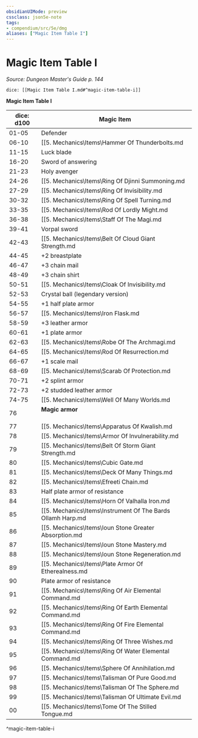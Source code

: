 ```yaml
---
obsidianUIMode: preview
cssclass: json5e-note
tags:
- compendium/src/5e/dmg
aliases: ["Magic Item Table I"]
---
```

# Magic Item Table I
*Source: Dungeon Master's Guide p. 144* 

`dice: [[Magic Item Table I.md#^magic-item-table-i]]`

**Magic Item Table I**

| dice: d100 | Magic Item |
|------------|------------|
| 01-05 | Defender |
| 06-10 | [[5. Mechanics\Items\Hammer Of Thunderbolts.md|Hammer of thunderbolts]] |
| 11-15 | Luck blade |
| 16-20 | Sword of answering |
| 21-23 | Holy avenger |
| 24-26 | [[5. Mechanics\Items\Ring Of Djinni Summoning.md|Ring of djinni summoning]] |
| 27-29 | [[5. Mechanics\Items\Ring Of Invisibility.md|Ring of invisibility]] |
| 30-32 | [[5. Mechanics\Items\Ring Of Spell Turning.md|Ring of spell turning]] |
| 33-35 | [[5. Mechanics\Items\Rod Of Lordly Might.md|Rod of lordly might]] |
| 36-38 | [[5. Mechanics\Items\Staff Of The Magi.md|Staff of the magi]] |
| 39-41 | Vorpal sword |
| 42-43 | [[5. Mechanics\Items\Belt Of Cloud Giant Strength.md|Belt of cloud giant strength]] |
| 44-45 | +2 breastplate |
| 46-47 | +3 chain mail |
| 48-49 | +3 chain shirt |
| 50-51 | [[5. Mechanics\Items\Cloak Of Invisibility.md|Cloak of invisibility]] |
| 52-53 | Crystal ball (legendary version) |
| 54-55 | +1 half plate armor |
| 56-57 | [[5. Mechanics\Items\Iron Flask.md|Iron flask]] |
| 58-59 | +3 leather armor |
| 60-61 | +1 plate armor |
| 62-63 | [[5. Mechanics\Items\Robe Of The Archmagi.md|Robe of the archmagi]] |
| 64-65 | [[5. Mechanics\Items\Rod Of Resurrection.md|Rod of resurrection]] |
| 66-67 | +1 scale mail |
| 68-69 | [[5. Mechanics\Items\Scarab Of Protection.md|Scarab of protection]] |
| 70-71 | +2 splint armor |
| 72-73 | +2 studded leather armor |
| 74-75 | [[5. Mechanics\Items\Well Of Many Worlds.md|Well of many worlds]] |
| 76 | **Magic armor**<br /><br />| 1d12 |  |<br />|------|--|<br />| 1-2 | +2 half plate armor |<br />| 3-4 | +2 plate armor |<br />| 5-6 | +3 studded leather armor |<br />| 7-8 | +3 breastplate |<br />| 9-10 | +3 splint armor |<br />| 11 | +3 half plate armor |<br />| 12 | +3 plate armor |<br />^magic-armor |
| 77 | [[5. Mechanics\Items\Apparatus Of Kwalish.md|Apparatus of kwalish]] |
| 78 | [[5. Mechanics\Items\Armor Of Invulnerability.md|Armor of invulnerability]] |
| 79 | [[5. Mechanics\Items\Belt Of Storm Giant Strength.md|Belt of storm giant strength]] |
| 80 | [[5. Mechanics\Items\Cubic Gate.md|Cubic gate]] |
| 81 | [[5. Mechanics\Items\Deck Of Many Things.md|Deck of many things]] |
| 82 | [[5. Mechanics\Items\Efreeti Chain.md|Efreeti chain]] |
| 83 | Half plate armor of resistance |
| 84 | [[5. Mechanics\Items\Horn Of Valhalla Iron.md|Horn of valhalla, iron]] |
| 85 | [[5. Mechanics\Items\Instrument Of The Bards Ollamh Harp.md|Instrument of the bards, ollamh harp]] |
| 86 | [[5. Mechanics\Items\Ioun Stone Greater Absorption.md|Ioun stone, greater absorption]] |
| 87 | [[5. Mechanics\Items\Ioun Stone Mastery.md|Ioun stone, mastery]] |
| 88 | [[5. Mechanics\Items\Ioun Stone Regeneration.md|Ioun stone, regeneration]] |
| 89 | [[5. Mechanics\Items\Plate Armor Of Etherealness.md|Plate armor of etherealness]] |
| 90 | Plate armor of resistance |
| 91 | [[5. Mechanics\Items\Ring Of Air Elemental Command.md|Ring of air elemental command]] |
| 92 | [[5. Mechanics\Items\Ring Of Earth Elemental Command.md|Ring of earth elemental command]] |
| 93 | [[5. Mechanics\Items\Ring Of Fire Elemental Command.md|Ring of fire elemental command]] |
| 94 | [[5. Mechanics\Items\Ring Of Three Wishes.md|Ring of three wishes]] |
| 95 | [[5. Mechanics\Items\Ring Of Water Elemental Command.md|Ring of water elemental command]] |
| 96 | [[5. Mechanics\Items\Sphere Of Annihilation.md|Sphere of annihilation]] |
| 97 | [[5. Mechanics\Items\Talisman Of Pure Good.md|Talisman of pure good]] |
| 98 | [[5. Mechanics\Items\Talisman Of The Sphere.md|Talisman of the sphere]] |
| 99 | [[5. Mechanics\Items\Talisman Of Ultimate Evil.md|Talisman of ultimate evil]] |
| 00 | [[5. Mechanics\Items\Tome Of The Stilled Tongue.md|Tome of the stilled tongue]] |
^magic-item-table-i